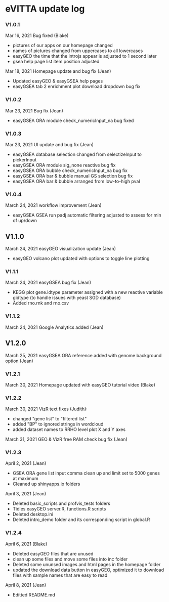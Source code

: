 # eVITTA update log

### V1.0.1

Mar 16, 2021 Bug fixed (Blake)
- pictures of our apps on our homepage changed
- names of pictures changed from uppercases to all lowercases
- easyGEO the time that the introjs appear is adjusted to 1 second later
- gsea help page list item position adjusted

Mar 18, 2021 Homepage update and bug fix (Jean)
- Updated easyGEO & easyGSEA help pages
- easyGSEA tab 2 enrichment plot download dropdown bug fix

### V1.0.2

Mar 23, 2021 Bug fix (Jean)
- easyGSEA ORA module check_numericInput_na bug fixed

### V1.0.3

Mar 23, 2021 UI update and bug fix (Jean)
- easyGSEA database selection changed from selectizeInput to pickerInput
- easyGSEA ORA module sig_none reactive bug fix
- easyGSEA ORA bubble check_numericInput_na bug fix
- easyGSEA ORA bar & bubble manual GS selection bug fix
- easyGSEA ORA bar & bubble arranged from low-to-high pval

### V1.0.4

March 24, 2021 workflow improvement (Jean)
- easyGSEA GSEA run padj automatic filtering adjusted to assess for min of up/down

## V1.1.0

March 24, 2021 easyGEO visualization update (Jean)
- easyGEO volcano plot updated with options to toggle line plotting

### V1.1.1

March 24, 2021 easyGSEA bug fix (Jean)
- KEGG plot gene.idtype parameter assigned with a new reactive variable gidtype (to handle issues with yeast SGD database)
- Added rno.rnk and rno.csv

### V1.1.2

March 24, 2021 Google Analytics added (Jean)

## V1.2.0

March 25, 2021 easyGSEA ORA reference added with genome background option (Jean)

### V1.2.1
March 30, 2021 Homepage updated with easyGEO tutorial video (Blake)

### V1.2.2

March 30, 2021 VizR text fixes (Judith):

- changed "gene list" to "filtered list"
- added "BP" to ignored strings in wordcloud
- added dataset names to RRHO level plot X and Y axes

March 31, 2021 GEO & VizR free RAM check bug fix (Jean)

### V1.2.3

April 2, 2021 (Jean)
- GSEA ORA gene list input comma clean up and limit set to 5000 genes at maximum
- Cleaned up shinyapps.io folders

April 3, 2021 (Jean)
- Deleted basic_scripts and profvis_tests folders
- Tidies easyGEO server.R, functions.R scripts
- Deleted desktop.ini
- Deleted intro_demo folder and its corresponding script in global.R

### V1.2.4

April 6, 2021 (Blake)
- Deleted easyGEO files that are unused
- clean up some files and move some files into inc folder
- Deleted some ununsed images and html pages in the homepage folder
- updated the download data button in easyGEO, optimized it to download files with sample names that are easy to read

April 8, 2021 (Jean)
- Editted README.md

